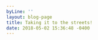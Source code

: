 ```yaml
---
byLine: ''
layout: blog-page
title: Taking it to the streets!
date: 2018-05-02 15:36:48 -0400
---
```


